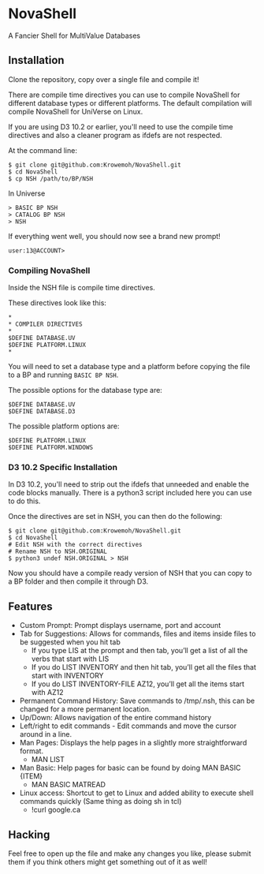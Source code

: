 # NovaShell
A Fancier Shell for MultiValue Databases

## Installation

Clone the repository, copy over a single file and compile it! 

There are compile time directives you can use to compile NovaShell for different database types or different platforms. The default compilation will compile NovaShell for UniVerse on Linux. 

If you are using D3 10.2 or earlier, you'll need to use the compile time directives and also a cleaner program as ifdefs are not respected.

At the command line:
```
$ git clone git@github.com:Krowemoh/NovaShell.git
$ cd NovaShell
$ cp NSH /path/to/BP/NSH
```

In Universe
```
> BASIC BP NSH
> CATALOG BP NSH
> NSH
```

If everything went well, you should now see a brand new prompt!
```
user:13@ACCOUNT>
```

### Compiling NovaShell

Inside the NSH file is compile time directives.

These directives look like this:
```
*
* COMPILER DIRECTIVES
*
$DEFINE DATABASE.UV
$DEFINE PLATFORM.LINUX
*
```

You will need to set a database type and a platform before copying the file to a BP and running `BASIC BP NSH`.

The possible options for the database type are:

```
$DEFINE DATABASE.UV
$DEFINE DATABASE.D3
```

The possible platform options are:
```
$DEFINE PLATFORM.LINUX
$DEFINE PLATFORM.WINDOWS
```

### D3 10.2 Specific Installation

In D3 10.2, you'll need to strip out the ifdefs that unneeded and enable the code blocks manually. There is a python3 script included here you can use to do this.

Once the directives are set in NSH, you can then do the following:

```
$ git clone git@github.com:Krowemoh/NovaShell.git
$ cd NovaShell
# Edit NSH with the correct directives
# Rename NSH to NSH.ORIGINAL
$ python3 undef NSH.ORIGINAL > NSH
```

Now you should have a compile ready version of NSH that you can copy to a BP folder and then compile it through D3.

## Features

- Custom Prompt: Prompt displays username, port and account
- Tab for Suggestions: Allows for commands, files and items inside files to be suggested when you hit tab 
  - If you type LIS at the prompt and then tab, you’ll get a list of all the verbs that start with LIS
  - If you do LIST INVENTORY and then hit tab, you’ll get all the files that start with INVENTORY
  - If you do LIST INVENTORY-FILE AZ12, you’ll get all the items start with AZ12
- Permanent Command History: Save commands to /tmp/.nsh, this can be changed for a more permanent location.
- Up/Down: Allows navigation of the entire command history
- Left/right to edit commands - Edit commands and move the cursor around in a line.
- Man Pages: Displays the help pages in a slightly more straightforward format. 
  - MAN LIST
- Man Basic: Help pages for basic can be found by doing MAN BASIC {ITEM} 
  - MAN BASIC MATREAD
- Linux access: Shortcut to get to Linux and added ability to execute shell commands quickly (Same thing as doing sh in tcl)
  - !curl google.ca

## Hacking
Feel free to open up the file and make any changes you like, please submit them if you think others might get something out of it as well!
